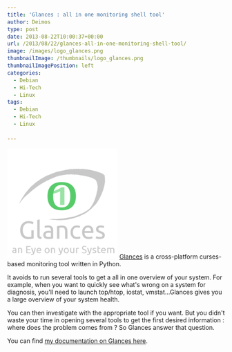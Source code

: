 ```yaml
---
title: 'Glances : all in one monitoring shell tool'
author: Deimos
type: post
date: 2013-08-22T10:00:37+00:00
url: /2013/08/22/glances-all-in-one-monitoring-shell-tool/
image: /images/logo_glances.png
thumbnailImage: /thumbnails/logo_glances.png
thumbnailImagePosition: left
categories:
  - Debian
  - Hi-Tech
  - Linux
tags:
  - Debian
  - Hi-Tech
  - Linux

---
```

![Glances-logo](/images/logo_glances.png)
[Glances](https://github.com/nicolargo/glances) is a cross-platform curses-based monitoring tool written in Python. 

It avoids to run several tools to get a all in one overview of your system. For example, when you want to quickly see what's wrong on a system for diagnosis, you'll need to launch top/htop, iostat, vmstat...Glances gives you a large overview of your system health.
  
You can then investigate with the appropriate tool if you want. But you didn't waste your time in opening several tools to get the first desired information : where does the problem comes from ? So Glances answer that question.

You can find [my documentation on Glances here](https://wiki.deimos.fr/Glances_:_all_in_one_monitoring_shell_tool).